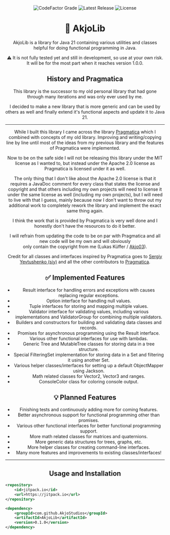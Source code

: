 <!--suppress HtmlDeprecatedAttribute -->
<div align="center">
<img src="https://img.shields.io/codefactor/grade/github/AkjoStudios/AkjoLib/main?style=flat-square&label=CodeFactor Grade" alt="CodeFactor Grade" />
<img src="https://img.shields.io/github/v/release/AkjoStudios/AkjoLib?style=flat-square&label=Latest%20Release" alt="Latest Release" />
<img src="https://img.shields.io/github/license/AkjoStudios/AkjoLib?style=flat-square&label=License" alt="License" />
<h1>📕 AkjoLib</h1>
<p>
    AkjoLib is a library for Java 21 containing various utilities and classes helpful for doing functional programming in Java.
</p>
<p>
    ⚠️ It is not fully tested yet and still in development, so use at your own risk. It will be for the most part when it reaches version 1.0.0.
</p>
<h2>History and Pragmatica</h2>
<p>
    This library is the successor to my old personal library that had gone through many iterations and was only ever used by me.
</p>
<p>
    I decided to make a new library that is more generic and can be used by others as well and finally extend it's functional aspects and update it to Java 21.
</p>
<hr/>
<p>
    While I built this library I came across the library <a href="https://github.com/siy/pragmatica">Pragmatica</a> which I combined with concepts of my old library. Improving and writing/copying line by line until most of the ideas from my previous library and the features of Pragmatica were implemented.
</p>
<p>
    Now to be on the safe side I will not be releasing this library under the MIT license as I wanted to, but instead under the Apache 2.0 license as Pragmatica is licensed under it as well.
</p>
<p>
    The only thing that I don't like about the Apache 2.0 license is that it requires a JavaDoc comment for every class that states the license and copyright and that others including my own projects will need to license it under the same license as well (including my own projects), but I will need to live with that I guess, mainly because now I don't want to throw out my additional work to completely rework the library and implement the exact same thing again.
</p>
<p>
    I think the work that is provided by Pragmatica is very well done and I honestly don't have the resources to do it better.
</p>
<p>
    I will refrain from updating the code to be on par with Pragmatica and all new code will be my own and will obviously <br/> only contain the copyright from me (Lukas Küffer / <a href="https://github.com/Akjo03">Akjo03</a>).
</p>
<p>
    Credit for all classes and interfaces inspired by Pragmatica goes to <a href="https://github.com/siy">Sergiy Yevtushenko (siy)</a> and all the other contributors to <a href="https://github.com/siy/pragmatica">Pragmatica</a>.
</p>
<h2>✅ Implemented Features</h2>
<ul>
    <li>Result interface for handling errors and exceptions with causes replacing regular exceptions.</li>
    <li>Option interface for handling null values.</li>
    <li>Tuple interfaces for storing and mapping multiple values.</li>
    <li>Validator interface for validating values, including various implementations and ValidatorGroup for combining multiple validators.</li>
    <li>Builders and constructors for building and validating data classes and records.</li>
    <li>Promises for asynchronous programming using the Result interface.</li>
    <li>Various other functional interfaces for use with lambdas.</li>
    <li>Generic Tree and MutableTree classes for storing data in a tree structure.</li>
    <li>Special FilteringSet implementation for storing data in a Set and filtering it using another Set.</li>
    <li>Various helper classes/interfaces for setting up a default ObjectMapper using Jackson.</li>
    <li>Math related classes for Vector2, Vector3 and ranges.</li>
    <li>ConsoleColor class for coloring console output.</li>
</ul>
<h2>💡 Planned Features</h2>
<ul>
    <li>Finishing tests and continuously adding more for coming features.</li>
    <li>Better asynchronous support for functional programming other than promises.</li>
    <li>Various other functional interfaces for better functional programming support.</li>
    <li>More math related classes for matrices and quaternions.</li>
    <li>More generic data structures for trees, graphs, etc.</li>
    <li>More helper classes for creating command-line interfaces.</li>
    <li>Many more features and improvements to existing classes/interfaces!</li>
</ul>
</div>

--------

<div align="center">
<h2>Usage and Installation</h2>
</div>

```xml
<repository>
    <id>jitpack.io</id>
    <url>https://jitpack.io</url>
</repository>
```

```xml
<dependency>
    <groupId>com.github.AkjoStudios</groupId>
    <artifactId>AkjoLib</artifactId>
    <version>0.1.0</version>
</dependency>
```
